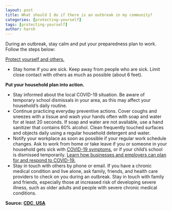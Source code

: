 ```yaml
---
layout: post
title: What should I do if there is an outbreak in my community?
categories: [protecting-yourself]
tags: [protecting-yourself]
author: harsh
---
```


During an outbreak, stay calm and put your preparedness plan to work. Follow the steps below:

[Protect yourself and others.](https://www.cdc.gov/coronavirus/2019-ncov/prevent-getting-sick/prevention.html)

- Stay home if you are sick. Keep away from people who are sick. Limit close contact with others as much as possible (about 6 feet).

**Put your household plan into action.**

- Stay informed about the local COVID-19 situation. Be aware of temporary school dismissals in your area, as this may affect your household’s daily routine.
- Continue practicing everyday preventive actions. Cover coughs and sneezes with a tissue and wash your hands often with soap and water for at least 20 seconds. If soap and water are not available, use a hand sanitizer that contains 60% alcohol. Clean frequently touched surfaces and objects daily using a regular household detergent and water.
- Notify your workplace as soon as possible if your regular work schedule changes. Ask to work from home or take leave if you or someone in your household gets sick with [COVID-19 symptoms](https://www.cdc.gov/coronavirus/2019-ncov/about/symptoms.html), or if your child’s school is dismissed temporarily. [Learn how businesses and employers can plan for and respond to COVID-19.](https://www.cdc.govhttps//www.cdc.gov/coronavirus/2019-ncov/community/guidance-business-response.html)
- Stay in touch with others by phone or email. If you have a chronic medical condition and live alone, ask family, friends, and health care providers to check on you during an outbreak. Stay in touch with family and friends, especially those at increased risk of developing severe illness, such as older adults and people with severe chronic medical conditions.

**Source: [CDC, USA](https://www.cdc.gov/coronavirus/2019-ncov/faq.html)**